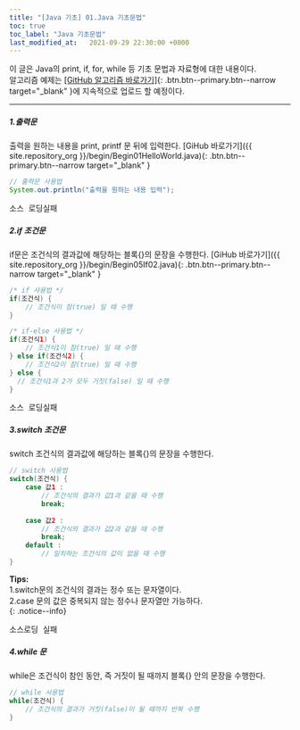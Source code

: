 ```yaml
---
title: "[Java 기초] 01.Java 기초문법"
toc: true
toc_label: "Java 기초문법"
last_modified_at:   2021-09-29 22:30:00 +0000
---
```


이 글은 Java의 print, if, for, while 등 기초 문법과 자료형에 대한 내용이다.  
알고리즘 예제는
[[GitHub 알고리즘 바로가기]](https://github.com/onda2me/algorithm){: .btn.btn--primary.btn--narrow target="_blank" }에 지속적으로 업로드 할 예정이다.

---

##### 1.출력문
출력을 원하는 내용을 print, printf 문 뒤에 입력한다. [GiHub 바로가기]({{ site.repository_org }}/begin/Begin01HelloWorld.java){: .btn.btn--primary.btn--narrow target="_blank" }


```java
// 출력문 사용법
System.out.println("출력을 원하는 내용 입력");
```
<pre id="show1" class="show-json-from-git">소스 로딩실패</pre>
<script>showJsonFromGit('{{ site.repository_raw }}/begin/Begin01HelloWorld.java', 'show1', '300px');</script>

##### 2.if 조건문
if문은 조건식의 결과값에 해당하는 블록{}의 문장을 수행한다. [GiHub 바로가기]({{ site.repository_org }}/begin/Begin05If02.java){: .btn.btn--primary.btn--narrow target="_blank" }

```java
/* if 사용법 */
if(조건식) {
    // 조건식이 참(true) 일 때 수행
}

/* if-else 사용법 */
if(조건식1) {
    // 조건식1이 참(true) 일 때 수행
} else if(조건식2) {
    // 조건식2이 참(true) 일 때 수행
} else {
  // 조건식1과 2가 모두 거짓(false) 일 때 수행
}
```
<pre id="show2" class="show-json-from-git">소스 로딩실패</pre>
<script>showJsonFromGit('{{ site.repository_raw }}/begin/Begin05If02.java', 'show2');</script>

##### 3.switch 조건문
switch 조건식의 결과값에 해당하는 블록{}의 문장을 수행한다.

```java
// switch 사용법
switch(조건식) {
    case 값1 :
        // 조건식의 결과가 값1과 같을 때 수행
        break;
    
    case 값2 :
        // 조건식의 결과가 값2과 같을 때 수행
        break;
    default :
        // 일치하는 조건식의 값이 없을 때 수행
}
```

**Tips:**  
1.switch문의 조건식의 결과는 정수 또는 문자열이다.  
2.case 문의 값은 중복되지 않는 정수나 문자열만 가능하다.  
{: .notice--info}

<pre id="show3" class="show-json-from-git">소스로딩 실패</pre>
<script>showJsonFromGit('{{ site.repository_raw }}/begin/Begin08Switch.java', 'show3');</script>

##### 4.while 문
while은 조건식이 참인 동안, 즉 거짓이 될 때까지 블록{} 안의 문장을 수행한다.

```java
// while 사용법
while(조건식) {
    // 조건식의 결과가 거짓(false)이 될 때까지 반복 수행
}
```